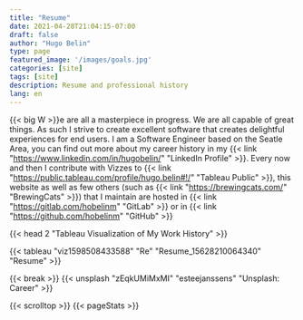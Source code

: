 ```yaml
---
title: "Resume"
date: 2021-04-28T21:04:15-07:00
draft: false
author: "Hugo Belin"
type: page
featured_image: '/images/goals.jpg'
categories: [site]
tags: [site]
description: Resume and professional history
lang: en
---
```


{{< big W >}}e are all a masterpiece in progress. We are all capable of great things. As such I strive to create 
excellent software that creates delightful experiences for end users. I am a Software Engineer based on the Seatle Area, 
you can find out more about my career history in my 
{{< link "https://www.linkedin.com/in/hugobelin/" "LinkedIn Profile" >}}. Every now and 
then I contribute with Vizzes to {{< link "https://public.tableau.com/profile/hugo.belin#!/" "Tableau Public" >}}, this 
website as well as few others (such as {{< link "https://brewingcats.com/" "BrewingCats" >}}) that I maintain are hosted 
in {{< link "https://gitlab.com/hobelinm" "GitLab" >}} or in {{< link "https://github.com/hobelinm" "GitHub" >}}

{{< head 2 "Tableau Visualization of My Work History" >}}

{{< tableau "viz1598508433588" "Re" "Resume_15628210064340" "Resume" >}}

{{< break >}}
{{< unsplash "zEqkUMiMxMI" "esteejanssens" "Unsplash: Career" >}}

{{< scrolltop >}}
{{< pageStats >}}
